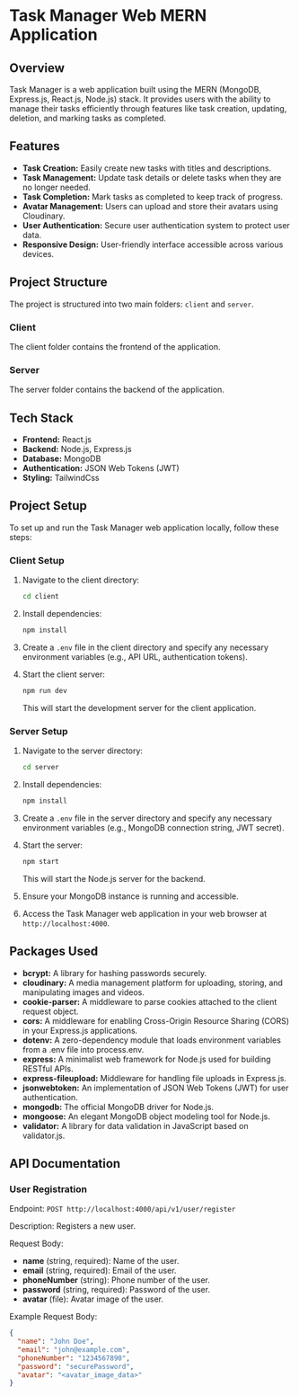 # Task Manager Web MERN Application

## Overview

Task Manager is a web application built using the MERN (MongoDB, Express.js, React.js, Node.js) stack. It provides users with the ability to manage their tasks efficiently through features like task creation, updating, deletion, and marking tasks as completed.

## Features

- **Task Creation:** Easily create new tasks with titles and descriptions.
- **Task Management:** Update task details or delete tasks when they are no longer needed.
- **Task Completion:** Mark tasks as completed to keep track of progress.
- **Avatar Management:** Users can upload and store their avatars using Cloudinary.
- **User Authentication:** Secure user authentication system to protect user data.
- **Responsive Design:** User-friendly interface accessible across various devices.

## Project Structure

The project is structured into two main folders: `client` and `server`.

### Client

The client folder contains the frontend of the application.


### Server

The server folder contains the backend of the application.

## Tech Stack

- **Frontend:** React.js
- **Backend:** Node.js, Express.js
- **Database:** MongoDB
- **Authentication:** JSON Web Tokens (JWT)
- **Styling:** TailwindCss

## Project Setup

To set up and run the Task Manager web application locally, follow these steps:

### Client Setup

1. Navigate to the client directory:

    ```bash
    cd client
    ```

2. Install dependencies:

    ```bash
    npm install
    ```

3. Create a `.env` file in the client directory and specify any necessary environment variables (e.g., API URL, authentication tokens).

4. Start the client server:

    ```bash
    npm run dev
    ```

    This will start the development server for the client application.

### Server Setup

1. Navigate to the server directory:

    ```bash
    cd server
    ```

2. Install dependencies:

    ```bash
    npm install
    ```

3. Create a `.env` file in the server directory and specify any necessary environment variables (e.g., MongoDB connection string, JWT secret).

4. Start the server:

    ```bash
    npm start
    ```

    This will start the Node.js server for the backend.

5. Ensure your MongoDB instance is running and accessible.

6. Access the Task Manager web application in your web browser at `http://localhost:4000`.

## Packages Used

- **bcrypt:** A library for hashing passwords securely.
- **cloudinary:** A media management platform for uploading, storing, and manipulating images and videos.
- **cookie-parser:** A middleware to parse cookies attached to the client request object.
- **cors:** A middleware for enabling Cross-Origin Resource Sharing (CORS) in your Express.js applications.
- **dotenv:** A zero-dependency module that loads environment variables from a .env file into process.env.
- **express:** A minimalist web framework for Node.js used for building RESTful APIs.
- **express-fileupload:** Middleware for handling file uploads in Express.js.
- **jsonwebtoken:** An implementation of JSON Web Tokens (JWT) for user authentication.
- **mongodb:** The official MongoDB driver for Node.js.
- **mongoose:** An elegant MongoDB object modeling tool for Node.js.
- **validator:** A library for data validation in JavaScript based on validator.js.

## API Documentation
### User Registration

Endpoint: `POST http://localhost:4000/api/v1/user/register`

Description: Registers a new user.

Request Body:

- **name** (string, required): Name of the user.
- **email** (string, required): Email of the user.
- **phoneNumber** (string): Phone number of the user.
- **password** (string, required): Password of the user.
- **avatar** (file): Avatar image of the user.

Example Request Body:
```json
{
  "name": "John Doe",
  "email": "john@example.com",
  "phoneNumber": "1234567890",
  "password": "securePassword",
  "avatar": "<avatar_image_data>"
}
